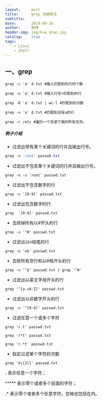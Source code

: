 ```yaml
---
layout:     post
title:      grep 详细用法
subtitle:   
date:       2019-08-28
author:     枫林
header-img: img/hua_shan.jpg
catalog:    true
tags:
    - Linux
	- Shell
---
```


## 一、grep

```shell
grep -c 'a' d.txt #输入匹配到的行的个数

grep -n 'a' d.txt #输入行号+匹配到的行

grep -0 'a' d.txt | wc-l #匹配到的次数

grep -v 'a' d.txt #匹配到没有a的行

grep -r /etc #遍历一个目录下面的所有文件。
```

##### 例子介绍
- 过滤出带有某个关键词的行并且输出行号。

```powershell
grep -n 'root' passwd.txt
```

- 过滤出不包含某个关键词的行并且输出行号。

```shell
grep -n -v 'root' passwd.txt
```

- 过滤出不包含数字的行 

```shell
grep -v '[0-9]' passwd.txt 
```

- 过滤出包含数字的行

```shell
grep  '[0-9]' passwd.txt 
```

- 去除掉所有以#开头的行


```shell
grep -v '^#' passwd.txt
```


- 过滤出以n结尾的行


```shell
grep -n 'n$' passwd.txt
```

- 去除所有空行和以#格开头的行

```shell
grep -v '^$' passwd.txt | grep '^#'
```


- 过滤出以英文字母开头的行

```
grep '^[a-zA-Z]' passwd.txt
```


- 过滤出以非数字开头的行

```shell
grep -v '^[0-9]' passwd.txt
```


- 过滤任意一个或多个字符


```shell
grep 'r.t' passwd.txt

grep 'r*t' passwd.txt

grep 'r.*t' passwd.txt
```

- 指定过滤某个字符的次数


```shell
grep 'o\{2\}' passwd.txt
```

**.**  表示任意一个字符；

*****  表示零个或者多个前面的字符；

**.***  表示零个或者多个任意字符，空格也包括在内。

